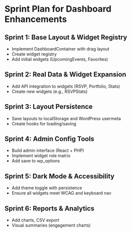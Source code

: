 # Sprint Plan for Dashboard Enhancements

## Sprint 1: Base Layout & Widget Registry
- Implement DashboardContainer with drag layout
- Create widget registry
- Add initial widgets (UpcomingEvents, Favorites)

## Sprint 2: Real Data & Widget Expansion
- Add API integration to widgets (RSVP, Portfolio, Stats)
- Create new widgets (e.g., RSVPStats)

## Sprint 3: Layout Persistence
- Save layouts to localStorage and WordPress usermeta
- Create hooks for loading/saving

## Sprint 4: Admin Config Tools
- Build admin interface (React + PHP)
- Implement widget role matrix
- Add save to wp_options

## Sprint 5: Dark Mode & Accessibility
- Add theme toggle with persistence
- Ensure all widgets meet WCAG and keyboard nav

## Sprint 6: Reports & Analytics
- Add charts, CSV export
- Visual summaries (engagement charts)
